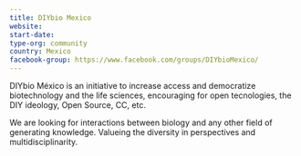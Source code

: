 ```yaml
---
title: DIYbio Mexico
website:
start-date:
type-org: community
country: Mexico
facebook-group: https://www.facebook.com/groups/DIYbioMexico/
---
```


DIYbio México is an initiative to increase access and democratize biotechnology and the life sciences, encouraging for open tecnologies, the DIY ideology, Open Source, CC, etc.

We are looking for interactions between biology and any other field of generating knowledge. Valueing the diversity in perspectives and multidisciplinarity.
